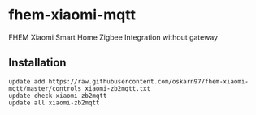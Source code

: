 # fhem-xiaomi-mqtt
FHEM Xiaomi Smart Home Zigbee Integration without gateway

## Installation

```
update add https://raw.githubusercontent.com/oskarn97/fhem-xiaomi-mqtt/master/controls_xiaomi-zb2mqtt.txt
update check xiaomi-zb2mqtt
update all xiaomi-zb2mqtt
```
